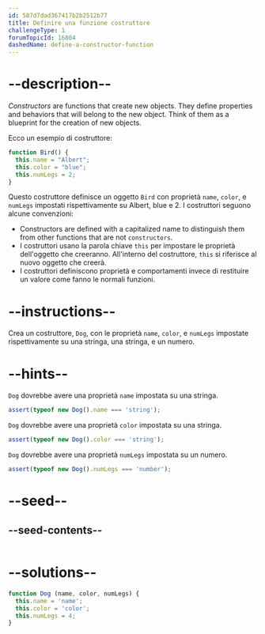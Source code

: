 ```yaml
---
id: 587d7dad367417b2b2512b77
title: Definire una funzione costruttore
challengeType: 1
forumTopicId: 16804
dashedName: define-a-constructor-function
---
```


# --description--

<dfn>Constructors</dfn> are functions that create new objects. They define properties and behaviors that will belong to the new object. Think of them as a blueprint for the creation of new objects.

Ecco un esempio di costruttore:

```js
function Bird() {
  this.name = "Albert";
  this.color = "blue";
  this.numLegs = 2;
}
```

Questo costruttore definisce un oggetto `Bird` con proprietà `name`, `color`, e `numLegs` impostati rispettivamente su Albert, blue e 2. I costruttori seguono alcune convenzioni:

<ul><li>Constructors are defined with a capitalized name to distinguish them from other functions that are not <code>constructors</code>.</li><li>I costruttori usano la parola chiave <code>this</code> per impostare le proprietà dell'oggetto che creeranno. All'interno del costruttore, <code>this</code> si riferisce al nuovo oggetto che creerà.</li><li>I costruttori definiscono proprietà e comportamenti invece di restituire un valore come fanno le normali funzioni.</li></ul>

# --instructions--

Crea un costruttore, `Dog`, con le proprietà `name`, `color`, e `numLegs` impostate rispettivamente su una stringa, una stringa, e un numero.

# --hints--

`Dog` dovrebbe avere una proprietà `name` impostata su una stringa.

```js
assert(typeof new Dog().name === 'string');
```

`Dog` dovrebbe avere una proprietà `color` impostata su una stringa.

```js
assert(typeof new Dog().color === 'string');
```

`Dog` dovrebbe avere una proprietà `numLegs` impostata su un numero.

```js
assert(typeof new Dog().numLegs === 'number');
```

# --seed--

## --seed-contents--

```js

```

# --solutions--

```js
function Dog (name, color, numLegs) {
  this.name = 'name';
  this.color = 'color';
  this.numLegs = 4;
}
```
